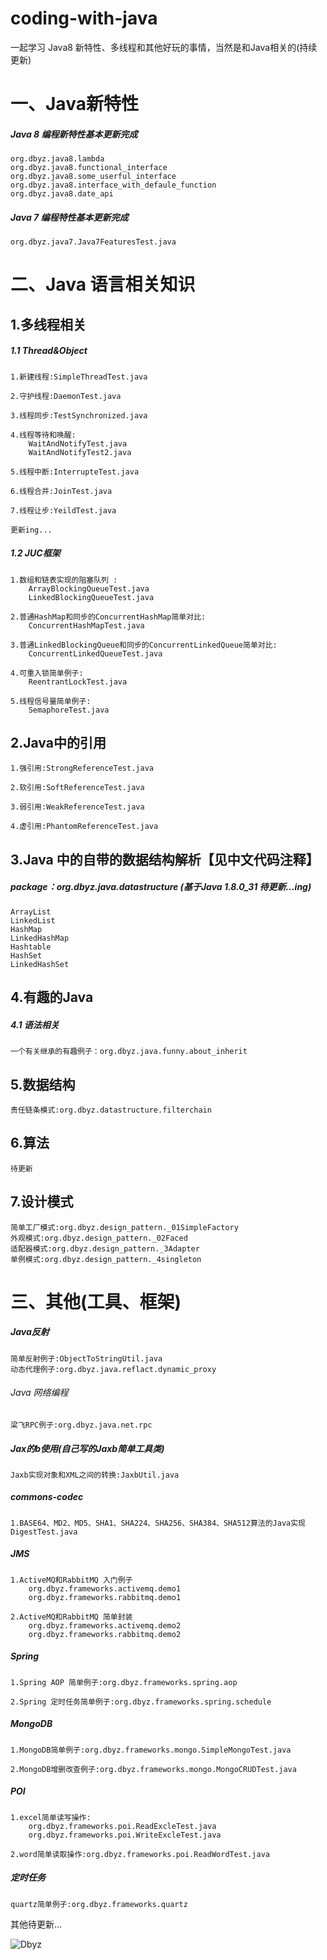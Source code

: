 coding-with-java
====
一起学习 Java8 新特性、多线程和其他好玩的事情，当然是和Java相关的(持续更新)

# 一、Java新特性
##### Java 8 编程新特性基本更新完成
	org.dbyz.java8.lambda
	org.dbyz.java8.functional_interface
	org.dbyz.java8.some_userful_interface
	org.dbyz.java8.interface_with_defaule_function
	org.dbyz.java8.date_api

##### Java 7 编程特性基本更新完成
	org.dbyz.java7.Java7FeaturesTest.java

# 二、Java 语言相关知识
## 1.多线程相关 
##### 1.1 Thread&Object
	1.新建线程:SimpleThreadTest.java
	
	2.守护线程:DaemonTest.java
	
	3.线程同步:TestSynchronized.java
	
	4.线程等待和唤醒:
		WaitAndNotifyTest.java
		WaitAndNotifyTest2.java
		
	5.线程中断:InterrupteTest.java
	
	6.线程合并:JoinTest.java
	
	7.线程让步:YeildTest.java
	
	更新ing...

##### 1.2 JUC框架
	1.数组和链表实现的阻塞队列 :
		ArrayBlockingQueueTest.java
		LinkedBlockingQueueTest.java
		
	2.普通HashMap和同步的ConcurrentHashMap简单对比:
		ConcurrentHashMapTest.java
		
	3.普通LinkedBlockingQueue和同步的ConcurrentLinkedQueue简单对比:
		ConcurrentLinkedQueueTest.java
		
	4.可重入锁简单例子:
		ReentrantLockTest.java
		
	5.线程信号量简单例子:
		SemaphoreTest.java

## 2.Java中的引用
	1.强引用:StrongReferenceTest.java
	
	2.软引用:SoftReferenceTest.java
	
	3.弱引用:WeakReferenceTest.java
	
	4.虚引用:PhantomReferenceTest.java

## 3.Java 中的自带的数据结构解析【见中文代码注释】
##### package：org.dbyz.java.datastructure (基于Java 1.8.0_31 待更新...ing)
	ArrayList
	LinkedList
	HashMap
	LinkedHashMap
	Hashtable
	HashSet
	LinkedHashSet

## 4.有趣的Java
##### 4.1 语法相关
	一个有关继承的有趣例子：org.dbyz.java.funny.about_inherit


## 5.数据结构
	责任链条模式:org.dbyz.datastructure.filterchain
	
## 6.算法
	待更新

## 7.设计模式
	简单工厂模式:org.dbyz.design_pattern._01SimpleFactory
	外观模式:org.dbyz.design_pattern._02Faced
	适配器模式:org.dbyz.design_pattern._3Adapter
	单例模式:org.dbyz.design_pattern._4singleton
   
# 三、其他(工具、框架)
##### Java反射
	简单反射例子:ObjectToStringUtil.java
	动态代理例子:org.dbyz.java.reflact.dynamic_proxy
	
###### Java 网络编程
	梁飞RPC例子:org.dbyz.java.net.rpc

##### Jax的b使用(自己写的Jaxb简单工具类)
	Jaxb实现对象和XML之间的转换:JaxbUtil.java

##### commons-codec
	1.BASE64、MD2、MD5、SHA1、SHA224、SHA256、SHA384、SHA512算法的Java实现DigestTest.java

##### JMS
	1.ActiveMQ和RabbitMQ 入门例子
		org.dbyz.frameworks.activemq.demo1
		org.dbyz.frameworks.rabbitmq.demo1
	
	2.ActiveMQ和RabbitMQ 简单封装
		org.dbyz.frameworks.activemq.demo2
		org.dbyz.frameworks.rabbitmq.demo2

##### Spring
	1.Spring AOP 简单例子:org.dbyz.frameworks.spring.aop
	
	2.Spring 定时任务简单例子:org.dbyz.frameworks.spring.schedule

##### MongoDB
	1.MongoDB简单例子:org.dbyz.frameworks.mongo.SimpleMongoTest.java
	
	2.MongoDB增删改查例子:org.dbyz.frameworks.mongo.MongoCRUDTest.java

##### POI
	1.excel简单读写操作:
		org.dbyz.frameworks.poi.ReadExcleTest.java
		org.dbyz.frameworks.poi.WriteExcleTest.java
		
	2.word简单读取操作:org.dbyz.frameworks.poi.ReadWordTest.java
	
##### 定时任务
    quartz简单例子:org.dbyz.frameworks.quartz
    
其他待更新...

![Dbyz](https://avatars2.githubusercontent.com/u/6849536?v=3&s=64 "Dbyz") 